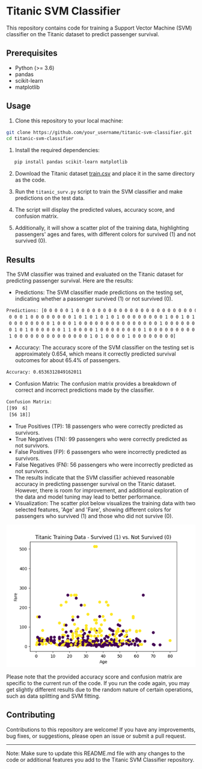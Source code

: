 # Titanic SVM Classifier

This repository contains code for training a Support Vector Machine (SVM) classifier on the Titanic dataset to predict passenger survival.

## Prerequisites

- Python (>= 3.6)
- pandas
- scikit-learn
- matplotlib

## Usage

1. Clone this repository to your local machine:

```bash
git clone https://github.com/your_username/titanic-svm-classifier.git
cd titanic-svm-classifier
```
1. Install the required dependencies:
```bash
   pip install pandas scikit-learn matplotlib
```
2. Download the Titanic dataset [train.csv](train.csv) and place it in the same directory as the code.

3. Run the `titanic_surv.py` script to train the SVM classifier and make predictions on the test data.

4. The script will display the predicted values, accuracy score, and confusion matrix.

5. Additionally, it will show a scatter plot of the training data, highlighting passengers' ages and fares, with different colors for survived (1) and not survived (0).

## Results

The SVM classifier was trained and evaluated on the Titanic dataset for predicting passenger survival. Here are the results:

- Predictions: The SVM classifier made predictions on the testing set, indicating whether a passenger survived (1) or not survived (0).

```bash
Predictions: [0 0 0 0 0 1 0 0 0 0 0 0 0 0 0 0 0 0 0 0 0 0 0 0 0 0 0 0 0 0 0 0 0 0 0 0 0
 0 0 0 1 0 0 0 0 0 0 0 0 1 0 1 0 1 0 1 0 1 0 0 0 0 0 0 0 0 1 0 0 1 0 1 0 1
 0 0 0 0 0 0 0 0 1 0 0 0 1 0 0 0 0 0 0 0 0 0 0 0 0 0 0 0 1 0 0 0 0 0 0 0 0
 0 1 0 1 0 0 0 0 0 0 1 1 0 0 0 0 1 0 0 0 0 0 0 0 0 1 0 0 0 0 0 0 0 0 0 0 0
 1 0 0 0 0 0 0 0 0 0 0 0 0 0 0 1 0 1 0 0 0 0 1 0 0 0 0 0 0 0 0]
```
- Accuracy: The accuracy score of the SVM classifier on the testing set is approximately 0.654, which means it correctly predicted survival outcomes for about 65.4% of passengers.

```bash
Accuracy: 0.6536312849162011
```
- Confusion Matrix: The confusion matrix provides a breakdown of correct and incorrect predictions made by the classifier.
```bash
Confusion Matrix:
[[99  6]
 [56 18]]
```
- True Positives (TP): 18 passengers who were correctly predicted as survivors.
- True Negatives (TN): 99 passengers who were correctly predicted as not survivors.
- False Positives (FP): 6 passengers who were incorrectly predicted as survivors.
- False Negatives (FN): 56 passengers who were incorrectly predicted as not survivors.
- The results indicate that the SVM classifier achieved reasonable accuracy in predicting passenger survival on the Titanic dataset. However, there is room for improvement, and additional exploration of the data and model tuning may lead to better performance.
- Visualization: The scatter plot below visualizes the training data with two selected features, 'Age' and 'Fare', showing different colors for passengers who survived (1) and those who did not survive (0).

![Scatter Plot](Titanic_plot.png)

Please note that the provided accuracy score and confusion matrix are specific to the current run of the code. If you run the code again, you may get slightly different results due to the random nature of certain operations, such as data splitting and SVM fitting.

## Contributing

Contributions to this repository are welcome! If you have any improvements, bug fixes, or suggestions, please open an issue or submit a pull request.

---

Note: Make sure to update this README.md file with any changes to the code or additional features you add to the Titanic SVM Classifier repository.
